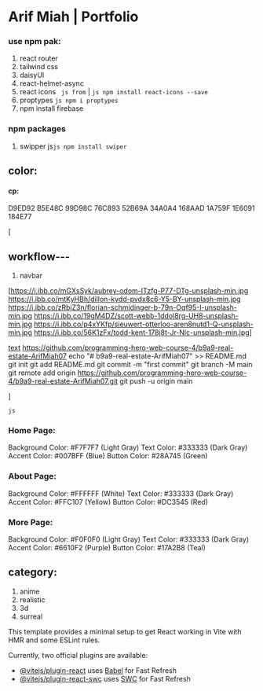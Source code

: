 # Arif Miah | Portfolio

### use npm pak:
1. react router 
2. tailwind css
3. daisyUI 
4. react-helmet-async
5. react icons ``` js from``` | ```js npm install react-icons --save```
6. proptypes ```js npm i proptypes```
7. npm install firebase
### npm packages
1. swipper js```js npm install swiper```

## color:
#### cp:
D9ED92
B5E48C
99D98C
76C893
52B69A
34A0A4
168AAD
1A759F
1E6091
184E77

[

## workflow---

1. navbar

[https://i.ibb.co/mGXsSyk/aubrey-odom-ITzfg-P77-DTg-unsplash-min.jpg
https://i.ibb.co/mtKyHBh/dillon-kydd-pvdx8c6-Y5-BY-unsplash-min.jpg
https://i.ibb.co/zRbjZ3n/florian-schmidinger-b-79n-Oqf95-I-unsplash-min.jpg
https://i.ibb.co/19gM4DZ/scott-webb-1ddol8rg-UH8-unsplash-min.jpg
https://i.ibb.co/p4xYKfp/sieuwert-otterloo-aren8nutd1-Q-unsplash-min.jpg
https://i.ibb.co/56K1zFx/todd-kent-178j8t-Jr-Nlc-unsplash-min.jpg]





[text](<../../../../../../Downloads/B9A9-B9--Real-estate-main (1).zip>)
https://github.com/programming-hero-web-course-4/b9a9-real-estate-ArifMiah07
echo "# b9a9-real-estate-ArifMiah07" >> README.md
git init
git add README.md
git commit -m "first commit"
git branch -M main
git remote add origin https://github.com/programming-hero-web-course-4/b9a9-real-estate-ArifMiah07.git
git push -u origin main


































]



```js```
### Home Page:

Background Color: #F7F7F7 (Light Gray)
Text Color: #333333 (Dark Gray)
Accent Color: #007BFF (Blue)
Button Color: #28A745 (Green)

### About Page:

Background Color: #FFFFFF (White)
Text Color: #333333 (Dark Gray)
Accent Color: #FFC107 (Yellow)
Button Color: #DC3545 (Red)

### More Page:

Background Color: #F0F0F0 (Light Gray)
Text Color: #333333 (Dark Gray)
Accent Color: #6610F2 (Purple)
Button Color: #17A2B8 (Teal)

## category:
1. anime
2. realistic
3. 3d
4. surreal


This template provides a minimal setup to get React working in Vite with HMR and some ESLint rules.

Currently, two official plugins are available:

- [@vitejs/plugin-react](https://github.com/vitejs/vite-plugin-react/blob/main/packages/plugin-react/README.md) uses [Babel](https://babeljs.io/) for Fast Refresh
- [@vitejs/plugin-react-swc](https://github.com/vitejs/vite-plugin-react-swc) uses [SWC](https://swc.rs/) for Fast Refresh

